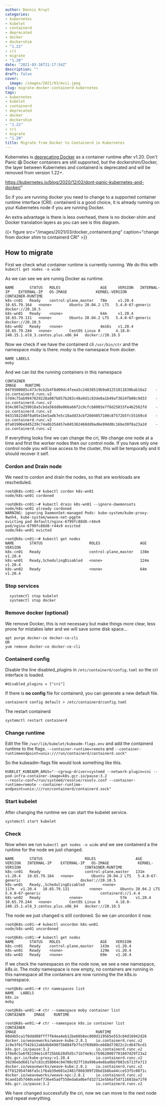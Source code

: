 ```yaml
---
author: Dennis Kruyt
categories:
- kubernetes
- kubelet
- containerd
- deprecated
- docker
- dockershim
- "1.22"
- cri
- migrate
- "1.20"
date: "2021-03-16T21:17:54Z"
description: ""
draft: false
cover:
  image: /images/2021/03/mvii.jpeg
slug: migrate-docker-containerd-kubernetes
tags:
- kubernetes
- kubelet
- containerd
- deprecated
- docker
- dockershim
- "1.22"
- cri
- migrate
- "1.20"
title: Migrate from Docker to Containerd in Kubernetes
---
```



Kubernetes is [deprecating Docker](https://github.com/kubernetes/kubernetes/blob/master/CHANGELOG/CHANGELOG-1.20.md#deprecation) as a container runtime after v1.20. Don't Panic 😱 Docker containers are still supported, but the dockershim/Docker, the layer between Kubernetes and containerd is deprecated and will be removed from version 1.22+.

https://kubernetes.io/blog/2020/12/02/dont-panic-kubernetes-and-docker/"

So if you are running docker you need to change to a supported container runtime interface (CRI). containerd is a good choice, it is already running on your Kubernetes node if you are running Docker.

An extra advantage is there is less overhead, there is no docker-shim and Docker translation layers as  you can see is this diagram.

{{< figure src="/images/2021/03/docker_containerd.png" caption="change from docker shim to containerd CRI" >}}

## How to migrate

First we check what container runtime is currently running. We do this with `kubectl get nodes -o wide`

As we can see we are runnig Docker as runtime.

```
NAME       STATUS   ROLES                  AGE     VERSION   INTERNAL-IP    EXTERNAL-IP   OS-IMAGE             KERNEL-VERSION                             CONTAINER-RUNTIME
k8s-cn01   Ready    control-plane,master   78m     v1.20.4   10.65.79.164   <none>        Ubuntu 20.04.2 LTS   5.4.0-67-generic                           docker://20.10.5
k8s-wn01   Ready    <none>                 64m     v1.20.4   10.65.79.131   <none>        Ubuntu 20.04.2 LTS   5.4.0-67-generic                           docker://20.10.5
k8s-wn02   Ready    <none>                 4m16s   v1.20.4   10.65.79.244   <none>        CentOS Linux 8       4.18.0-240.15.1.el8_3.centos.plus.x86_64   docker://20.10.5
```

Now we check if we have the containerd cli `/usr/bin/ctr` and the namespace _moby_ is there. _moby_ is the namespace from docker.

```
NAME LABELS
moby
```

And we can list the running containers in this namespace

```
CONTAINER                                                           IMAGE    RUNTIME
04f9500885c473c9cb2b4f8d09dc4feea5c24838519b9a01251011830bab16a2    -        io.containerd.runc.v2
57d4c75ab9947829228a087b857b203c48a9d1c83de0a1b49af3624fb08c9d33    -        io.containerd.runc.v2
934c007a259018a5cbda56dd8e066a66f2c9cfcb8003e7f8d25833fe462582fd    -        io.containerd.runc.v2
94315822d8f8a05e1be5adb7e5c18add33cbf2604057100c87572b5fc55169cd    -        io.containerd.runc.v2
dfa01906e845239c74a0b35d457e845382468dd9ad6e99dd0c16be30f8a23a2d    -        io.containerd.runc.v2
```

If everything looks fine we can change the cri, We change one node at a time and first the worker nodes then our control node. If you have only one control node you will lose access to the cluster, this will be temporally and it should recover it self.

### Cordon and Drain node

We need to cordon and drain the nodes, so that are workloads are rescheduled.

```
root@k8s-cn01:~# kubectl cordon k8s-wn01
node/k8s-wn01 cordoned

root@k8s-cn01:~# kubectl drain k8s-wn01 --ignore-daemonsets
node/k8s-wn01 already cordoned
WARNING: ignoring DaemonSet-managed Pods: kube-system/kube-proxy-9wnh4, kube-system/weave-net-pgptm
evicting pod default/nginx-6799fc88d8-r44x9
pod/nginx-6799fc88d8-r44x9 evicted
node/k8s-wn01 evicted

root@k8s-cn01:~# kubectl get nodes
NAME       STATUS                     ROLES                  AGE    VERSION
k8s-cn01   Ready                      control-plane,master   138m   v1.20.4
k8s-wn01   Ready,SchedulingDisabled   <none>                 124m   v1.20.4
k8s-wn02   Ready                      <none>                 64m    v1.20.4
```

### Stop services

```
  systemctl stop kubelet
  systemctl stop docker
```

### Remove docker (optional)

We remove Docker, this is not necessary but make things more clear, less prone for mistakes later and we will save some disk space...

```
apt purge docker-ce docker-ce-cli
OR
yum remove docker-ce docker-ce-cli
```

### Containerd config

Disable the line disabled_plugins in `/etc/containerd/config.toml` so the cri interface is loaded.

```
#disabled_plugins = ["cri"]
```

If there is **no config** file for containerd, you can generate a new default file.

```
containerd config default > /etc/containerd/config.toml
```

The restart containerd

```
systemctl restart containerd
```

### Change runtime

Edit the file `/var/lib/kubelet/kubeadm-flags.env` and add the containerd runtime to the flags. `--container-runtime=remote` and `--container-runtimeendpoint=unix:///run/containerd/containerd.sock"`

So the kubeadm-flags file would look something like this.

```
KUBELET_KUBEADM_ARGS="--cgroup-driver=systemd --network-plugin=cni --pod-infra-container-image=k8s.gcr.io/pause:3.2
--resolv-conf=/run/systemd/resolve/resolv.conf --container-runtime=remote --container-runtime-endpoint=unix:///run/containerd/containerd.sock"
```

### Start kubelet

After changing the runtime we can start the kubelet service.

```
systemctl start kubelet
```

### Check

Now when we run `kubectl get nodes -o wide` and we see containerd a the runtime for the node we just changed.

```
NAME       STATUS  		 			ROLES                  AGE    VERSION   INTERNAL-IP    EXTERNAL-IP   OS-IMAGE             KERNEL-VERSION                             CONTAINER-RUNTIME
k8s-cn01   Ready	 		    	control-plane,master   131m   v1.20.4   10.65.79.164   <none>        Ubuntu 20.04.2 LTS   5.4.0-67-generic                           docker://20.10.5
k8s-wn01   Ready,,SchedulingDisabled	    <none>                 117m   v1.20.4   10.65.79.131  		 <none>        Ubuntu 20.04.2 LTS   5.4.0-67-generic                           containerd://1.4.4
k8s-wn02   Ready   			 <none>                 57m    v1.20.4   10.65.79.244   <none>        CentOS Linux 8       4.18.0-240.15.1.el8_3.centos.plus.x86_64   docker://20.10.5
```

The node we just changed is still cordoned. So we can uncordon it now.

```
root@k8s-cn01:~# kubectl uncordon k8s-wn01
node/k8s-wn01 uncordoned

root@k8s-cn01:~# kubectl get nodes
NAME       STATUS   ROLES                  AGE    VERSION
k8s-cn01   Ready    control-plane,master   143m   v1.20.4
k8s-wn01   Ready    <none>                 129m   v1.20.4
k8s-wn02   Ready    <none>                 69m    v1.20.4
```

If we check the namespaces on the node now, we see a new namespace, _k8s.io_. The _moby_ namespace is now empty, no containers are running in this namespace all the containers are now running the the k8s.io namespace.

```
root@k8s-wn01:~# ctr namespaces list
NAME   LABELS
k8s.io
moby

root@k8s-wn01:~# ctr --namespace moby container list
CONTAINER    IMAGE    RUNTIME

root@k8s-wn01:~# ctr --namespace k8s.io container list
CONTAINER                                                           IMAGE                                    RUNTIME
08d4b5ca1f0ddd08fff7f64ea4eb12be66b8ec860d119565e553c84d16942d26    docker.io/weaveworks/weave-kube:2.8.1    io.containerd.runc.v2
1c9e3f61f542b12abb4b849075b084fb7fe3f69b89ce668d73022c2cd647bcd1    k8s.gcr.io/pause:3.2                     io.containerd.runc.v2
1f8e0c5a6f8219de1c8f25bbb28d5d5c71b74e9ccfb9620007701847d29f23a2    k8s.gcr.io/kube-proxy:v1.20.4            io.containerd.runc.v2
39296ebd6017a7c83cd58004c94708c927f10a996a4e6ba0bbf003c6713fe713    docker.io/weaveworks/weave-kube:2.8.1    io.containerd.runc.v2
67f812954f46fa5c1f6ab39e681e2481f868309f28bd1b8ba44cce53f5c0071c    docker.io/weaveworks/weave-npc:2.8.1     io.containerd.runc.v2
9caed1d57d40cedef736e45adf550eda6a0befd32712e5b6af5d711681ba71f0    k8s.gcr.io/pause:3.2                     io.containerd.runc.v2
```

We have changed successfully the cri, now we can move to the next node and repeat everything.

